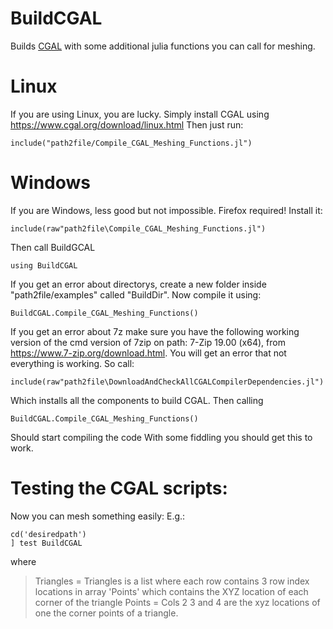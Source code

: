 # BuildCGAL
Builds [CGAL](https://www.cgal.org/) with some additional julia functions you can call for meshing.

# Linux
If you are using Linux, you are lucky. Simply install CGAL using https://www.cgal.org/download/linux.html
Then just run:
```
include("path2file/Compile_CGAL_Meshing_Functions.jl")
```

# Windows
If you are Windows, less good but not impossible.
Firefox required!
Install it:
```
include(raw"path2file\Compile_CGAL_Meshing_Functions.jl")
```
Then call BuildGCAL
```
using BuildCGAL
```
If you get an error about directorys, create a new folder inside "path2file/examples" called "BuildDir". Now compile it using:
```
BuildCGAL.Compile_CGAL_Meshing_Functions()
```
If you get an error about 7z make sure you have the following working version of the cmd version of 7zip on path: 7-Zip 19.00 (x64), from https://www.7-zip.org/download.html. You will get an error that not everything is working. So call:
```
include(raw"path2file\DownloadAndCheckAllCGALCompilerDependencies.jl")
```
Which installs all the components to build CGAL. Then calling
```
BuildCGAL.Compile_CGAL_Meshing_Functions()
```
Should start compiling the code
With some fiddling you should get this to work. 

# Testing the CGAL scripts:
Now you can mesh something easily: E.g.: 

```
cd('desiredpath')
] test BuildCGAL
```

where
> Triangles = Triangles is a list where each row contains 3 row index locations in array 'Points' which contains the XYZ location of each corner of the triangle
> Points = Cols 2 3 and 4 are the xyz locations of one the corner points of a triangle.
